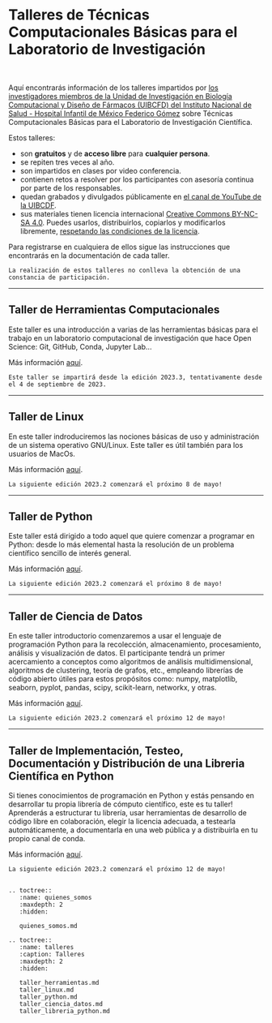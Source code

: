 # Talleres de Técnicas Computacionales Básicas para el Laboratorio de Investigación

<br/>

Aquí encontrarás información de los talleres impartidos por [los investigadores miembros de la 
Unidad de Investigación en Biología Computacional y Diseño de Fármacos (UIBCFD) del Instituto Nacional de
Salud - Hospital Infantil de México Federico Gómez](quienes\_somos.md)
sobre Técnicas Computacionales Básicas para el Laboratorio de Investigación Científica.

Estos talleres:
- son **gratuitos** y de **acceso libre** para **cualquier persona**.
- se repiten tres veces al año.
- son impartidos en clases por video conferencia.
- contienen retos a resolver por los participantes con asesoría continua por parte de los
  responsables.
- quedan grabados y divulgados públicamente en [el canal de YouTube de la UIBCDF](https://www.youtube.com/@uibcdf).
- sus materiales tienen licencia internacional [Creative Commons BY-NC-SA
  4.0](https://creativecommons.org/licenses/by-nc-sa/4.0/deed.es_ES). Puedes usarlos,
distribuirlos, copiarlos y modificarlos libremente, [respetando las condiciones de la
licencia](https://creativecommons.org/licenses/by-nc-sa/4.0/deed.es_ES).

Para registrarse en cualquiera de ellos sigue las instrucciones que encontrarás en la documentación
de cada taller.

```{warning} 
La realización de estos talleres no conlleva la obtención de una constancia de participación.
```

------

## Taller de Herramientas Computacionales

Este taller es una introducción a varias de las herramientas básicas para el trabajo en un
laboratorio computacional de investigación que hace Open Science: Git, GitHub, Conda, Jupyter Lab...

Más información [aquí](taller_herramientas.md).

```{important} 
Este taller se impartirá desde la edición 2023.3, tentativamente desde el 4 de septiembre de 2023.
```
 
------

## Taller de Linux

En este taller indroduciremos las nociones básicas de uso y administración de un sistema
operativo GNU/Linux. Este taller es útil también para los usuarios de MacOs.

Más información [aquí](taller_linux.md).

```{important} 
La siguiente edición 2023.2 comenzará el próximo 8 de mayo!    
```
 
------

## Taller de Python

Este taller está dirigido a todo aquel que quiere comenzar a programar en Python: desde lo más
elemental hasta la resolución de un problema científico sencillo de interés general. 

Más información [aquí](taller_python.md).

```{important} 
La siguiente edición 2023.2 comenzará el próximo 8 de mayo!    
```
 
------

## Taller de Ciencia de Datos

En este taller introductorio comenzaremos a usar el lenguaje de programación Python para la
recolección, almacenamiento, procesamiento, análisis y visualización de datos. El participante
tendrá un primer acercamiento a conceptos como algoritmos de análisis multidimensional, algoritmos
de clustering, teoría de grafos, etc., empleando librerías de código abierto útiles para estos
propósitos como: numpy, matplotlib, seaborn, pyplot, pandas, scipy, scikit-learn, networkx, y
otras.

Más información [aquí](taller_ciencia_datos.md).

```{important} 
La siguiente edición 2023.2 comenzará el próximo 12 de mayo!    
```
 
------

## Taller de Implementación, Testeo, Documentación y Distribución de una Libreria Científica en Python

Si tienes conocimientos de programación en Python y estás pensando en desarrollar tu propia
librería de cómputo científico, este es tu taller! Aprenderás a estructurar tu librería, usar
herramientas de desarrollo de código libre en colaboración, elegir la licencia adecuada, a
testearla automáticamente, a documentarla en una web pública y a distribuirla en tu propio canal de conda.

Más información [aquí](taller_libreria_python.md).

```{important} 
La siguiente edición 2023.2 comenzará el próximo 12 de mayo!    
```
 
```{eval-rst}

.. toctree::
   :name: quienes_somos
   :maxdepth: 2
   :hidden:

   quienes_somos.md

.. toctree::
   :name: talleres
   :caption: Talleres
   :maxdepth: 2
   :hidden:

   taller_herramientas.md
   taller_linux.md
   taller_python.md
   taller_ciencia_datos.md
   taller_libreria_python.md

```

